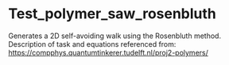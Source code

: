 # Test_polymer_saw_rosenbluth
Generates a 2D self-avoiding walk using the Rosenbluth method. Description of task and equations referenced from:     https://compphys.quantumtinkerer.tudelft.nl/proj2-polymers/
